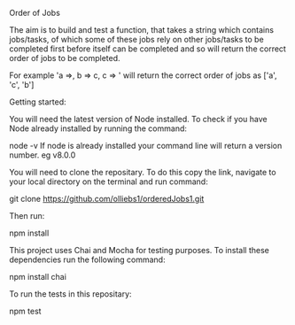 
Order of Jobs

The aim is to build and test a function, that takes a string which contains jobs/tasks, of which some of these jobs rely on other jobs/tasks to be completed first before itself can be completed and so will return the correct order of jobs to be completed.

For example 'a =>, b => c, c => ' will return the correct order of jobs as ['a', 'c', 'b']

Getting started: 

You will need the latest version of Node installed. To check if you have Node already installed by running the command:

node -v
If node is already installed your command line will return a version number. eg v8.0.0

You will need to clone the repositary. To do this copy the link, navigate to your local directory on the terminal and run command:

git clone https://github.com/olliebs1/orderedJobs1.git

Then run:

npm install


This project uses Chai and Mocha for testing purposes. To install these dependencies run the following command:

npm install chai 


To run the tests in this repositary:

npm test